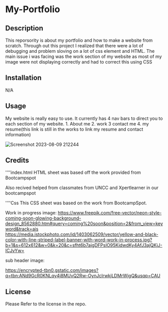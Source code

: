 # My-Portfolio

## Description 

This reporsority is about my portfolio and how to make a website from scratch. Through out this project I realized that there were a lot of debugging and problem sloving on a lot of css element and HTML. The main issue i was facing was the work section of my website as most of my image were not displaying correctly and had to correct this using CSS

## Installation 

N/A

## Usage 

My website is really easy to use. It currently has 4 nav bars to direct you to each section of my website. 1. About me 2. work 3 contact me 4. my resume(this link is still in the works to link my resume and contact information)

![Screenshot 2023-08-09 212244](https://github.com/AleSolis24/Portfolio/assets/139823994/1d4abc80-51f9-4caf-85ed-1d0f7c362f10)


## Credits

''''index.html
HTML sheet was based off the work provided from Bootcampspot

Also recived helped from classmates from UNCC and Xpertlearner in our bootcampspot

''''Css
This CSS sheet was based on the work from BootcampSpot.

Work in progress image:
[https://www.freepik.com/free-vector/neon-style-coming-soon-glowing-background-design_8562880.htm#query=coming%20soon&position=2&from_view=keyword&track=ais
](https://media.istockphoto.com/id/1403062509/vector/yellow-and-black-color-with-line-striped-label-banner-with-word-work-in-process.jpg?b=1&s=612x612&w=0&k=20&c=sfht6b7ajgDFPsIO95KidwdKy4AfJ3ajQKjJ-ICJvYw=)https://media.istockphoto.com/id/1403062509/vector/yellow-and-black-color-with-line-striped-label-banner-with-word-work-in-process.jpg?b=1&s=612x612&w=0&k=20&c=sfht6b7ajgDFPsIO95KidwdKy4AfJ3ajQKjJ-ICJvYw=


sub header image:

https://encrypted-tbn0.gstatic.com/images?q=tbn:ANd9GcR0KNLqy4j8MUvQ2Rw-OynJclrwkjLDMrWjgQ&usqp=CAU

## License 
Please Refer to the license in the repo.
